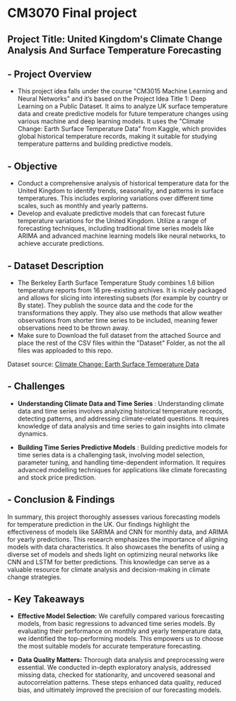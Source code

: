 # CM3070 Final project

## Project Title: United Kingdom's Climate Change Analysis And Surface Temperature Forecasting

## - Project Overview

* This project idea falls under the course "CM3015 Machine Learning and Neural Networks" and it’s based on the Project Idea Title 1: Deep Learning on a Public Dataset. It aims to analyze UK surface temperature data and create predictive models for future temperature changes using various machine and deep learning models. It uses the "Climate Change: Earth Surface Temperature Data" from Kaggle, which provides global historical temperature records, making it suitable for studying temperature patterns and building predictive models.

## - Objective
* Conduct a comprehensive analysis of historical temperature data for the United Kingdom to identify trends, seasonality, and patterns in surface temperatures. This includes exploring variations over different time scales, such as monthly and yearly patterns.
* Develop and evaluate predictive models that can forecast future temperature variations for the United Kingdom. Utilize a range of forecasting techniques, including traditional time series models like ARIMA and advanced machine learning models like neural networks, to achieve accurate predictions.


## - Dataset Description

* The Berkeley Earth Surface Temperature Study combines 1.6 billion temperature reports from 16 pre-existing archives. It is nicely packaged and allows for slicing into interesting subsets (for example by country or By state). They publish the source data and the code for the transformations they apply. They also use methods that allow weather observations from shorter time series to be included, meaning fewer observations need to be thrown away.
* Make sure to Download the full dataset from the attached Source and place the rest of the CSV files within the "Dataset" Folder, as not the all files was apploaded to this repo.

Dataset source: [Climate Change: Earth Surface Temperature Data](https://www.kaggle.com/datasets/berkeleyearth/climate-change-earth-surface-temperature-data)


## - Challenges  

* **Understanding Climate Data and Time Series** : Understanding climate data and time series involves analyzing historical temperature records, detecting patterns, and addressing climate-related questions. It requires knowledge of data analysis and time series to gain insights into climate dynamics.

* **Building Time Series Predictive Models** : Building predictive models for time series data is a challenging task, involving model selection, parameter tuning, and handling time-dependent information. It requires advanced modelling techniques for applications like climate forecasting and stock price prediction.

## - Conclusion & Findings 

In summary, this project thoroughly assesses various forecasting models for temperature prediction in the UK. Our findings highlight the effectiveness of models like SARIMA and CNN for monthly data, and ARIMA for yearly predictions. This research emphasizes the importance of aligning models with data characteristics. It also showcases the benefits of using a diverse set of models and sheds light on optimizing neural networks like CNN and LSTM for better predictions. This knowledge can serve as a valuable resource for climate analysis and decision-making in climate change strategies.


## - Key Takeaways

* **Effective Model Selection:** We carefully compared various forecasting models, from basic regressions to advanced time series models. By evaluating their performance on monthly and yearly temperature data, we identified the top-performing models. This empowers us to choose the most suitable models for accurate temperature forecasting.

* **Data Quality Matters:** Thorough data analysis and preprocessing were essential. We conducted in-depth exploratory analysis, addressed missing data, checked for stationarity, and uncovered seasonal and autocorrelation patterns. These steps enhanced data quality, reduced bias, and ultimately improved the precision of our forecasting models.
